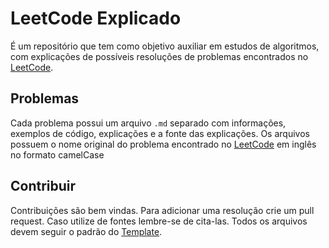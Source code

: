 # LeetCode Explicado

É um repositório que tem como objetivo auxiliar em estudos de algoritmos, com explicações de possíveis resoluções de problemas encontrados no [LeetCode](https://leetcode.com/).

## Problemas

Cada problema possui um arquivo `.md` separado com informações, exemplos de código, explicações e a fonte das explicações. Os arquivos possuem o nome original do problema encontrado no [LeetCode](https://leetcode.com/) em inglês no formato camelCase


## Contribuir
Contribuições são bem vindas. Para adicionar uma resolução crie um pull request. Caso utilize de fontes lembre-se de cita-las. Todos os arquivos devem seguir o padrão do [Template](https://github.com/guibas741/leetcode-explicado/blob/master/TEMPLATE.md).
